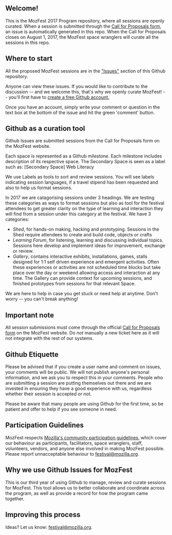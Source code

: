 ## Welcome!
This is the MozFest 2017 Program repository, where all sessions are openly curated. When a session is submitted through the [Call for Proposals form](https://mozillafestival.org/proposals), an issue is automatically generated in this repo. When the Call for Proposals closes on August 1, 2017, the MozFest space wranglers will curate all the sessions in this repo.

## Where to start

All the proposed MozFest sessions are in the ["Issues"](https://github.com/MozillaFoundation/mozfest-program-2017/issues) section of this Github repository. 

Anyone can view these issues. If you would like to contribute to the discussion -- and we welcome this, that's why we openly curate MozFest! --  you'll first have to [create a free Github account.](https://github.com/join)

Once you have an account, simply write your comment or question in the text box at the bottom of the issue and hit the green 'comment' button.

## Github as a curation tool

Github Issues are submitted sessions from the Call for Proposals form on the MozFest website.

Each space is represented as a Github milestone. Each milestone includes description of its respective space. 
The Secondary Space is seen as a label such as: [Secondary Space] Web Literacy

We use Labels as tools to sort and review sessions. You will see labels indicating session languages, if a travel stipend has been requested and also to help us format sessions.

In 2017 we are catagorising sessions under 3 headings. We are testing these categories as ways to format sessions but also as tool for the festival attendees to get greater clarity on the type of learning and interaction they will find from a session under this category at the festival. 
We have 3 categories:

- _Shed_, for hands-on making, hacking and prototyping. Sessions in the Shed require attendees to create and build code, objects or crafts
- _Learning Forum_, for listening, learning and discussing individual topics. Sessions here develop and implement ideas for improvement, exchange or review.
- _Gallery_, contains interactive exhibits, installations, games, stalls designed for 1:1 self driven experience and emergent activities. Often these experiences or activities are not scheduled time blocks but take place over the day or weekend allowing access and interaction at any time. The Gallery can provide context for upcoming sessions, and finished prototypes from sessions for that relevant Space.


We are here to help in case you get stuck or need help at anytime.  Don't worry -- you can't break anything! 

## Important note

All session submissions must come through the official [Call for Proposals form](https://mozillafestival.org/proposals) on the MozFest website. Do *not* manually a new ticket here as it will not integrate with the rest of our systems. 

## Github Etiquette

Please be advised that if you create a user name and comment on issues, your comments will be public. We will not publish anyone's personal information, and we ask you to respect this in your comments. People who are submitting a session are putting themselves out there and we are invested in ensuring they have a good experience with us, regardless whether their session is accepted or not. 

Please be aware that many people are using Github for the first time, so be patient and offer to help if you see someone in need.

## Participation Guidelines
MozFest respects [Mozilla's community participation guidelines](https://www.mozilla.org/en-US/about/governance/policies/participation/), which cover our behaviour as participants, facilitators, space wranglers, staff, volunteers, vendors, and anyone else involved in making MozFest possible. Please report unnacceptable behaviour to festival@mozilla.org. 

## Why we use Github Issues for MozFest

This is our third year of using Github to manage, review and curate sessions for MozFest. This tool allows us to better collaborate and coordinate across the program, as well as provide a record for how the program came together. 

## Improving this process

Ideas? Let us know: festival@mozilla.org. 
		
